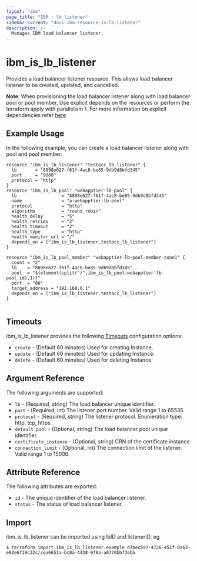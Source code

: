 ```yaml
---
layout: "ibm"
page_title: "IBM : lb_listener"
sidebar_current: "docs-ibm-resource-is-lb-listener"
description: |-
  Manages IBM load balancer listener.
---
```


# ibm\_is_lb_listener

Provides a load balancer listener resource. This allows load balancer listener to be created, updated, and cancelled.

**Note**: When provisioning the load balancer listener along with load balancer pool or pool member, Use explicit depends on the resources or perform the terraform apply with parallelism 1. For more information on explicit dependencies refer [here](https://learn.hashicorp.com/terraform/getting-started/dependencies#implicit-and-explicit-dependencies)

## Example Usage

In the following example, you can create a load balancer listener along with pool and pool member:

```hcl
resource "ibm_is_lb_listener" "testacc_lb_listener" {
  lb       = "8898e627-f61f-4ac8-be85-9db9d8bfd345"
  port     = "9080"
  protocol = "http"
}
resource "ibm_is_lb_pool" "webapptier-lb-pool" {
  lb                 = "8898e627-f61f-4ac8-be85-9db9d8bfd345"
  name               = "a-webapptier-lb-pool"
  protocol           = "http"
  algorithm          = "round_robin"
  health_delay       = "5"
  health_retries     = "2"
  health_timeout     = "2"
  health_type        = "http"
  health_monitor_url = "/"
  depends_on = ["ibm_is_lb_listener.testacc_lb_listener"]
}

resource "ibm_is_lb_pool_member" "webapptier-lb-pool-member-zone1" {
  count = "2"
  lb    = "8898e627-f61f-4ac8-be85-9db9d8bfd345"
  pool  = "${element(split("/",ibm_is_lb_pool.webapptier-lb-pool.id),1)}"
  port  = "80"
  target_address = "192.168.0.1"
  depends_on = ["ibm_is_lb_listener.testacc_lb_listener"]
}


```

## Timeouts

ibm_is_lb_listener provides the following [Timeouts](https://www.terraform.io/docs/configuration/resources.html#timeouts) configuration options:

* `create` - (Default 60 minutes) Used for creating Instance.
* `update` - (Default 60 minutes) Used for updating Instance.
* `delete` - (Default 60 minutes) Used for deleting Instance.


## Argument Reference

The following arguments are supported:

* `lb` - (Required, string) The load balancer unique identifier.
* `port` - (Required, int) The listener port number. Valid range 1 to 65535.
* `protocol` - (Required, string) The listener protocol. Enumeration type: http, tcp, https.
* `default_pool` - (Optional, string) The load balancer pool unique identifier.
* `certificate_instance` - (Optional, string) CRN of the certificate instance.
* `connection_limit` - (Optional, int) The connection limit of the listener. Valid range  1 to 15000.

## Attribute Reference

The following attributes are exported:

* `id` - The unique identifier of the load balancer listener.
* `status` - The status of load balancer listener.

## Import

ibm_is_lb_listener can be imported using lbID and listenerID, eg

```
$ terraform import ibm_is_lb_listener.example d7bec597-4726-451f-8a63-e62e6f19c32c/cea6651a-bc0a-4438-9f8a-a0770bbf3ebb
```
